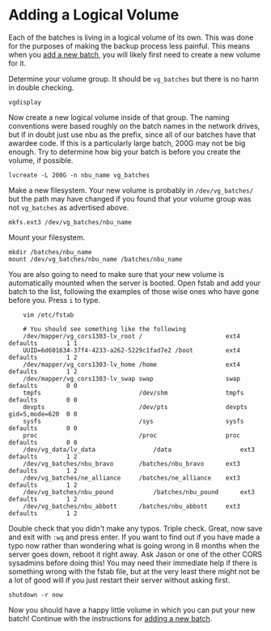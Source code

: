 Adding a Logical Volume
================

Each of the batches is living in a logical volume of its own.  This was done for the purposes of making the backup process less painful.  This means when you [add a new batch](./new_batch), you will likely first need to create a new volume for it.

Determine your volume group.  It should be `vg_batches` but there is no harm in double checking.

    vgdisplay

Now create a new logical volume inside of that group.  The naming conventions were based roughly on the batch names in the network drives, but if in doubt just use nbu as the prefix, since all of our batches have that awardee code.  If this is a particularly large batch, 200G may not be big enough.  Try to determine how big your batch is before you create the volume, if possible.

    lvcreate -L 200G -n nbu_name vg_batches
    
Make a new filesystem.  Your new volume is probably in `/dev/vg_batches/` but the path may have changed if you found that your volume group was not `vg_batches` as advertised above.

    mkfs.ext3 /dev/vg_batches/nbu_name
    
Mount your filesystem.

    mkdir /batches/nbu_name
    mount /dev/vg_batches/nbu_name /batches/nbu_name
    
You are also going to need to make sure that your new volume is automatically mounted when the server is booted.
Open fstab and add your batch to the list, following the examples of those wise ones who have gone before you.
Press `i` to type.
```
    vim /etc/fstab

    # You should see something like the following
    /dev/mapper/vg_cors1303-lv_root /                       ext4    defaults        1 1
    UUID=6d601634-37f4-4233-a262-5229c1fad7e2 /boot         ext4    defaults        1 2
    /dev/mapper/vg_cors1303-lv_home /home                   ext4    defaults        1 2
    /dev/mapper/vg_cors1303-lv_swap swap                    swap    defaults        0 0
    tmpfs                           /dev/shm                tmpfs   defaults        0 0
    devpts                          /dev/pts                devpts  gid=5,mode=620  0 0
    sysfs                           /sys                    sysfs   defaults        0 0
    proc                            /proc                   proc    defaults        0 0
    /dev/vg_data/lv_data		        /data                   ext3	  defaults        1 2
    /dev/vg_batches/nbu_bravo       /batches/nbu_bravo      ext3	  defaults        1 2
    /dev/vg_batches/ne_alliance     /batches/ne_alliance    ext3	  defaults        1 2
    /dev/vg_batches/nbu_pound		    /batches/nbu_pound      ext3	  defaults        1 2
    /dev/vg_batches/nbu_abbott      /batches/nbu_abbott     ext3    defaults        1 2
```

Double check that you didn't make any typos.  Triple check.  Great, now save and exit with `:wq` and press enter.
If you want to find out if you have made a typo now rather than wondering what is going wrong in 8 months when the server goes down, reboot it right away.  Ask Jason or one of the other CORS sysadmins before doing this!  You may need their immediate help if there is something wrong with the fstab file, but at the very least there might not be a lot of good will if you just restart their server without asking first.

    shutdown -r now
    
Now you should have a happy little volume in which you can put your new batch!  Continue with the instructions for [adding a new batch](./new_batch.md).
